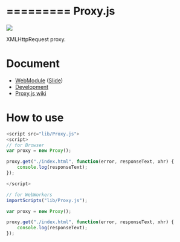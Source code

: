 =========
Proxy.js
=========

![](https://travis-ci.org/uupaa/Proxy.js.png)

XMLHttpRequest proxy.

# Document

- [WebModule](https://github.com/uupaa/WebModule) ([Slide](http://uupaa.github.io/Slide/slide/WebModule/index.html))
- [Development](https://github.com/uupaa/WebModule/wiki/Development)
- [Proxy.js wiki](https://github.com/uupaa/Proxy.js/wiki/Proxy)


# How to use

```js
<script src="lib/Proxy.js">
<script>
// for Browser
var proxy = new Proxy();

proxy.get("./index.html", function(error, responseText, xhr) {
    console.log(responseText);
});

</script>
```

```js
// for WebWorkers
importScripts("lib/Proxy.js");

var proxy = new Proxy();

proxy.get("./index.html", function(error, responseText, xhr) {
    console.log(responseText);
});
```
